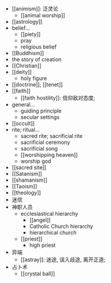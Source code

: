 - [[animism]]: 泛灵论
    - [[animal worship]]
- [[astrology]]
- belief...
    - [[piety]]
    - pray
    - religious belief
- [[Buddhism]]
- the story of creation
- [[Christian]]
- [[deity]]
    - holy figure
- [[doctrine]]; [[tenet]]
- [[faith]]
    - [[faith hostility]]: 信仰敌对态度;
- general...
    - guiding principle
    - secular settings
- [[occult]]
- rite; ritual...
    - sacred rite; sacrificial rite
    - sacrificial ceremony
    - sacrificial song
    - [[worshipping heaven]]
    - worship god
- [[sacred site]]
- [[Satanism]]
- [[shamanism]]
- [[Taoism]]
- [[theology]]
- 迷信
- 神职人员
    - ecclesiastical hierarchy
        - [[angel]]
        - Catholic Church hierarchy
        - hierarchical church
    - [[priest]]
        - high priest
- 异端
    - [[astray]]: 迷途, 误入歧途, 离开正道;
- 占卜术
    - [[crystal ball]]
